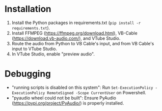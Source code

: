 # Installation
1. Install the Python packages in requirements.txt (`pip install -r requirements.txt`).
2. Install FFMPEG (https://ffmpeg.org/download.html), VB-Cable (https://download.vb-audio.com/), and VTube Studio.
3. Route the audio from Python to VB Cable's input, and from VB Cable's input to VTube Studio.
4. In VTube Studio, enable "preview audio".

# Debugging
- "running scripts is disabled on this system": Run `Set-ExecutionPolicy -ExecutionPolicy RemoteSigned -Scope CurrentUser` on Powershell.
- "pyaudio wheel could not be built": Ensure PyAudio (https://pypi.org/project/PyAudio/) is properly installed.
